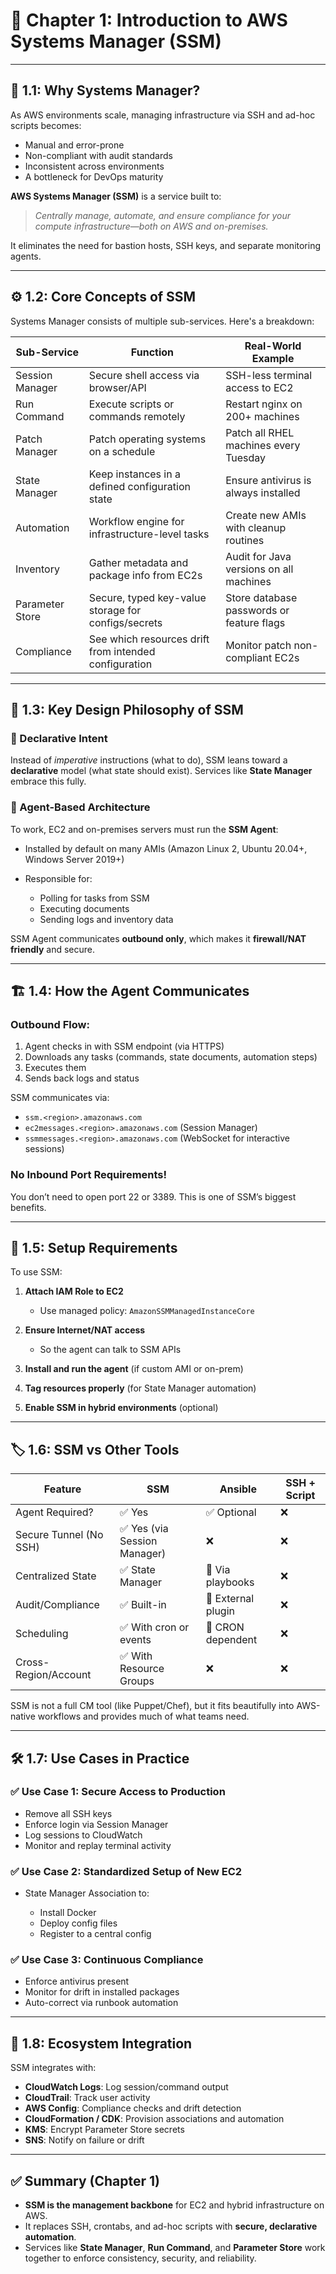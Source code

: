 # 📘 Chapter 1: Introduction to AWS Systems Manager (SSM)

---

## 🧠 1.1: Why Systems Manager?

As AWS environments scale, managing infrastructure via SSH and ad-hoc scripts becomes:

* Manual and error-prone
* Non-compliant with audit standards
* Inconsistent across environments
* A bottleneck for DevOps maturity

**AWS Systems Manager (SSM)** is a service built to:

> *Centrally manage, automate, and ensure compliance for your compute infrastructure—both on AWS and on-premises.*

It eliminates the need for bastion hosts, SSH keys, and separate monitoring agents.

---

## ⚙️ 1.2: Core Concepts of SSM

Systems Manager consists of multiple sub-services. Here's a breakdown:

| Sub-Service     | Function                                              | Real-World Example                        |
| --------------- | ----------------------------------------------------- | ----------------------------------------- |
| Session Manager | Secure shell access via browser/API                   | SSH-less terminal access to EC2           |
| Run Command     | Execute scripts or commands remotely                  | Restart nginx on 200+ machines            |
| Patch Manager   | Patch operating systems on a schedule                 | Patch all RHEL machines every Tuesday     |
| State Manager   | Keep instances in a defined configuration state       | Ensure antivirus is always installed      |
| Automation      | Workflow engine for infrastructure-level tasks        | Create new AMIs with cleanup routines     |
| Inventory       | Gather metadata and package info from EC2s            | Audit for Java versions on all machines   |
| Parameter Store | Secure, typed key-value storage for configs/secrets   | Store database passwords or feature flags |
| Compliance      | See which resources drift from intended configuration | Monitor patch non-compliant EC2s          |

---

## 🔐 1.3: Key Design Philosophy of SSM

### 🧭 Declarative Intent

Instead of *imperative* instructions (what to do), SSM leans toward a **declarative** model (what state should exist). Services like **State Manager** embrace this fully.

### 🧰 Agent-Based Architecture

To work, EC2 and on-premises servers must run the **SSM Agent**:

* Installed by default on many AMIs (Amazon Linux 2, Ubuntu 20.04+, Windows Server 2019+)
* Responsible for:

  * Polling for tasks from SSM
  * Executing documents
  * Sending logs and inventory data

SSM Agent communicates **outbound only**, which makes it **firewall/NAT friendly** and secure.

---

## 🏗️ 1.4: How the Agent Communicates

### Outbound Flow:

1. Agent checks in with SSM endpoint (via HTTPS)
2. Downloads any tasks (commands, state documents, automation steps)
3. Executes them
4. Sends back logs and status

SSM communicates via:

* `ssm.<region>.amazonaws.com`
* `ec2messages.<region>.amazonaws.com` (Session Manager)
* `ssmmessages.<region>.amazonaws.com` (WebSocket for interactive sessions)

### No Inbound Port Requirements!

You don’t need to open port 22 or 3389. This is one of SSM’s biggest benefits.

---

## 🔧 1.5: Setup Requirements

To use SSM:

1. **Attach IAM Role to EC2**

   * Use managed policy: `AmazonSSMManagedInstanceCore`
2. **Ensure Internet/NAT access**

   * So the agent can talk to SSM APIs
3. **Install and run the agent** (if custom AMI or on-prem)
4. **Tag resources properly** (for State Manager automation)
5. **Enable SSM in hybrid environments** (optional)

---

## 🏷️ 1.6: SSM vs Other Tools

| Feature                | SSM                         | Ansible            | SSH + Script |
| ---------------------- | --------------------------- | ------------------ | ------------ |
| Agent Required?        | ✅ Yes                       | ✅ Optional         | ❌            |
| Secure Tunnel (No SSH) | ✅ Yes (via Session Manager) | ❌                  | ❌            |
| Centralized State      | ✅ State Manager             | 🔸 Via playbooks   | ❌            |
| Audit/Compliance       | ✅ Built-in                  | 🔸 External plugin | ❌            |
| Scheduling             | ✅ With cron or events       | 🔸 CRON dependent  | ❌            |
| Cross-Region/Account   | ✅ With Resource Groups      | ❌                  | ❌            |

SSM is not a full CM tool (like Puppet/Chef), but it fits beautifully into AWS-native workflows and provides much of what teams need.

---

## 🛠️ 1.7: Use Cases in Practice

### ✅ Use Case 1: Secure Access to Production

* Remove all SSH keys
* Enforce login via Session Manager
* Log sessions to CloudWatch
* Monitor and replay terminal activity

### ✅ Use Case 2: Standardized Setup of New EC2

* State Manager Association to:

  * Install Docker
  * Deploy config files
  * Register to a central config

### ✅ Use Case 3: Continuous Compliance

* Enforce antivirus present
* Monitor for drift in installed packages
* Auto-correct via runbook automation

---

## 🔭 1.8: Ecosystem Integration

SSM integrates with:

* **CloudWatch Logs**: Log session/command output
* **CloudTrail**: Track user activity
* **AWS Config**: Compliance checks and drift detection
* **CloudFormation / CDK**: Provision associations and automation
* **KMS**: Encrypt Parameter Store secrets
* **SNS**: Notify on failure or drift

---

## ✅ Summary (Chapter 1)

* **SSM is the management backbone** for EC2 and hybrid infrastructure on AWS.
* It replaces SSH, crontabs, and ad-hoc scripts with **secure, declarative automation**.
* Services like **State Manager**, **Run Command**, and **Parameter Store** work together to enforce consistency, security, and reliability.
